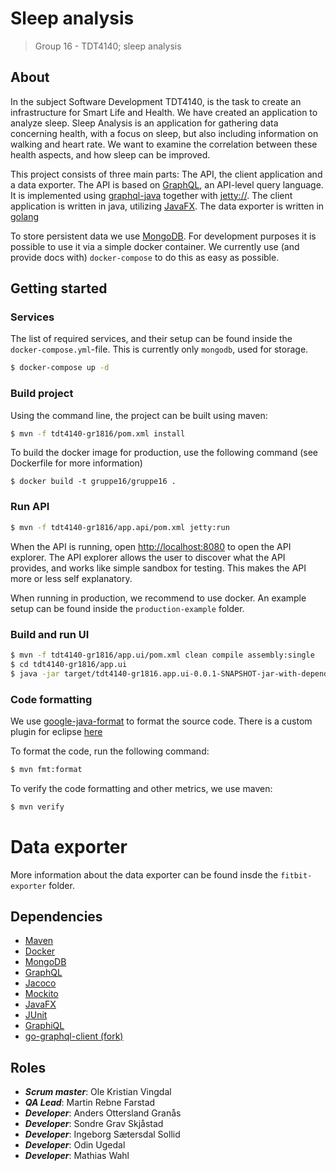 # Sleep analysis
> Group 16 - TDT4140; sleep analysis

## About
In the subject Software Development TDT4140, is the task to create an 
infrastructure for Smart Life and Health. We have created an application to analyze sleep.
Sleep Analysis is an application for gathering data concerning health,
with a focus on sleep, but also including information on walking and heart rate.
We want to examine the correlation between these health aspects, and how sleep
can be improved.

This project consists of three main parts: The API, the client application and a data exporter.
The API is based on [GraphQL](http://graphql.org/), an API-level query language. It is implemented using
[graphql-java](https://github.com/graphql-java/graphql-java) together with [jetty://](https://www.eclipse.org/jetty/).
The client application is written in java, utilizing [JavaFX](https://en.wikipedia.org/wiki/JavaFX). The data exporter
is written in [golang](https://golang.org)

To store persistent data we use [MongoDB](https://www.mongodb.com/what-is-mongodb). For development
purposes it is possible to use it via a simple docker container.
We currently use (and provide docs with) `docker-compose` to do this as easy as possible.

## Getting started

### Services

The list of required services, and their setup can be found inside the
`docker-compose.yml`-file. This is currently only `mongodb`, used for storage.

```bash
$ docker-compose up -d
```

### Build project

Using the command line, the project can be built using maven:
```bash
$ mvn -f tdt4140-gr1816/pom.xml install
```

To build the docker image for production, use the following command (see Dockerfile for more information)
```
$ docker build -t gruppe16/gruppe16 .
```

### Run API

```bash
$ mvn -f tdt4140-gr1816/app.api/pom.xml jetty:run
```
When the API is running, open [http://localhost:8080](http://localhost:8080) to open the API explorer.
The API explorer allows the user to discover what the API provides, and works like simple sandbox for testing.
This makes the API more or less self explanatory.

When running in production, we recommend to use docker. An example setup can be found inside the
`production-example` folder.


### Build and run UI

```bash
$ mvn -f tdt4140-gr1816/app.ui/pom.xml clean compile assembly:single
$ cd tdt4140-gr1816/app.ui
$ java -jar target/tdt4140-gr1816.app.ui-0.0.1-SNAPSHOT-jar-with-dependencies.jar
```


### Code formatting

We use [google-java-format](https://github.com/google/google-java-format) to format the source code.
There is a custom plugin for eclipse [here](https://github.com/google/google-java-format#eclipse)


To format the code, run the following command:
```bash
$ mvn fmt:format
```

To verify the code formatting and other metrics, we use maven:

```bash
$ mvn verify
```

# Data exporter
More information about the data exporter can be found insde the
`fitbit-exporter` folder.

## Dependencies

*  [Maven](https://maven.apache.org/what-is-maven.html)
*  [Docker](https://www.docker.com/what-docker)
*  [MongoDB](https://www.mongodb.com/what-is-mongodb)
*  [GraphQL](https://graphql.org/learn/)
*  [Jacoco](http://www.eclemma.org/jacoco/)
*  [Mockito](http://site.mockito.org/)
*  [JavaFX](https://docs.oracle.com/javafx/2/overview/jfxpub-overview.htm)
*  [JUnit](https://junit.org/junit5/)
*  [GraphiQL](https://github.com/graphql/graphiql)
*  [go-graphql-client (fork)](https://github.com/odinuge/go-graphql)

## Roles

- ___Scrum master___: Ole Kristian Vingdal
- ___QA Lead___: Martin Rebne Farstad
- ___Developer___: Anders Ottersland Granås
- ___Developer___: Sondre Grav Skjåstad
- ___Developer___: Ingeborg Sætersdal Sollid
- ___Developer___: Odin Ugedal
- ___Developer___: Mathias Wahl
